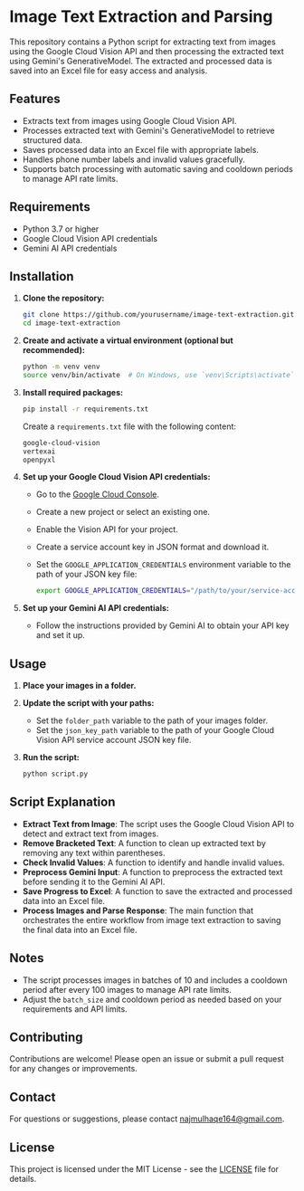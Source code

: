 # Image Text Extraction and Parsing

This repository contains a Python script for extracting text from images using the Google Cloud Vision API and then processing the extracted text using Gemini's GenerativeModel. The extracted and processed data is saved into an Excel file for easy access and analysis.

## Features

- Extracts text from images using Google Cloud Vision API.
- Processes extracted text with Gemini's GenerativeModel to retrieve structured data.
- Saves processed data into an Excel file with appropriate labels.
- Handles phone number labels and invalid values gracefully.
- Supports batch processing with automatic saving and cooldown periods to manage API rate limits.

## Requirements

- Python 3.7 or higher
- Google Cloud Vision API credentials
- Gemini AI API credentials

## Installation

1. **Clone the repository:**

    ```sh
    git clone https://github.com/yourusername/image-text-extraction.git
    cd image-text-extraction
    ```

2. **Create and activate a virtual environment (optional but recommended):**

    ```sh
    python -m venv venv
    source venv/bin/activate  # On Windows, use `venv\Scripts\activate`
    ```

3. **Install required packages:**

    ```sh
    pip install -r requirements.txt
    ```

    Create a `requirements.txt` file with the following content:

    ```txt
    google-cloud-vision
    vertexai
    openpyxl
    ```

4. **Set up your Google Cloud Vision API credentials:**

    - Go to the [Google Cloud Console](https://console.cloud.google.com/).
    - Create a new project or select an existing one.
    - Enable the Vision API for your project.
    - Create a service account key in JSON format and download it.
    - Set the `GOOGLE_APPLICATION_CREDENTIALS` environment variable to the path of your JSON key file:

      ```sh
      export GOOGLE_APPLICATION_CREDENTIALS="/path/to/your/service-account-file.json"
      ```

5. **Set up your Gemini AI API credentials:**

    - Follow the instructions provided by Gemini AI to obtain your API key and set it up.

## Usage

1. **Place your images in a folder.**

2. **Update the script with your paths:**

    - Set the `folder_path` variable to the path of your images folder.
    - Set the `json_key_path` variable to the path of your Google Cloud Vision API service account JSON key file.

3. **Run the script:**

    ```sh
    python script.py
    ```

## Script Explanation

- **Extract Text from Image**: The script uses the Google Cloud Vision API to detect and extract text from images.
- **Remove Bracketed Text**: A function to clean up extracted text by removing any text within parentheses.
- **Check Invalid Values**: A function to identify and handle invalid values.
- **Preprocess Gemini Input**: A function to preprocess the extracted text before sending it to the Gemini AI API.
- **Save Progress to Excel**: A function to save the extracted and processed data into an Excel file.
- **Process Images and Parse Response**: The main function that orchestrates the entire workflow from image text extraction to saving the final data into an Excel file.

## Notes

- The script processes images in batches of 10 and includes a cooldown period after every 100 images to manage API rate limits.
- Adjust the `batch_size` and cooldown period as needed based on your requirements and API limits.

## Contributing

Contributions are welcome! Please open an issue or submit a pull request for any changes or improvements.

## Contact

For questions or suggestions, please contact najmulhaqe164@gmail.com.

## License

This project is licensed under the MIT License - see the [LICENSE](LICENSE) file for details.
